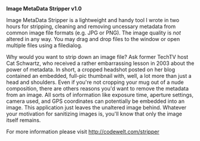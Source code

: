 <b>Image MetaData Stripper v1.0</b>

Image MetaData Stripper is a lightweight and handy tool I wrote in two hours for stripping, cleaning and removing uncessary metadata from common image file formats (e.g. JPG or PNG). The image quality is _not_ altered in any way. You may drag and drop files to the window or open multiple files using a filedialog.

Why would you want to strip down an image file? Ask former TechTV host Cat Schwartz, who received a rather embarrassing lesson in 2003 about the power of metadata. In short, a cropped headshot posted on her blog contained an embedded, full-pic thumbnail with, well, a lot more than just a head and shoulders. Even if you're not cropping your mug out of a nude composition, there are others reasons you'd want to remove the metadata from an image. All sorts of information like exposure time, aperture settings, camera used, and GPS coordinates can potentially be embedded into an image.
This application just leaves the unaltered image behind. Whatever your motivation for sanitizing images is, you'll know that only the image itself remains.

For more information please visit http://codewelt.com/stripper